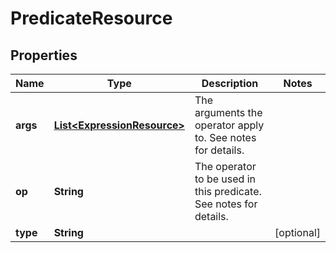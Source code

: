 
# PredicateResource

## Properties
Name | Type | Description | Notes
------------ | ------------- | ------------- | -------------
**args** | [**List&lt;ExpressionResource&gt;**](ExpressionResource.md) | The arguments the operator apply to. See notes for details. | 
**op** | **String** | The operator to be used in this predicate. See notes for details. | 
**type** | **String** |  |  [optional]



